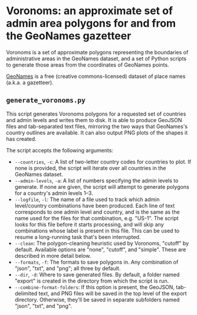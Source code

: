# Voronoms: an approximate set of admin area polygons for and from the GeoNames gazetteer

Voronoms is a set of approximate polygons representing the boundaries of administrative areas in the GeoNames dataset, and a set of Python scripts to generate those areas from the coordinates of GeoNames points.

[GeoNames](https://www.geonames.org) is a free (creative commons-licensed) dataset of place names (a.k.a. a gazetteer).

## `generate_voronoms.py`

This script generates Voronoms polygons for a requested set of countries and admin levels and writes them to disk. It is able to produce GeoJSON files and tab-separated text files, mirroring the two ways that GeoNames's country outlines are available. It can also output PNG plots of the shapes it has created.

The script accepts the following arguments:

- `--countries`, `-c`: A list of two-letter country codes for countries to plot. If none is provided, the script will iterate over all countries in the GeoNames dataset.
- `--admin-levels`, `-a`: A list of numbers specifying the admin levels to generate. If none are given, the script will attempt to generate polygons for a country's admin levels 1–3.
- `--logfile`, `-l`: The name of a file used to track which admin level/country combinations have been produced. Each line of text corresponds to one admin level and country, and is the same as the name used for the files for that combination, e.g. "US-1". The script looks for this file before it starts processing, and will skip any combinations whose label is present in this file. This can be used to resume a long-running task that's been interrupted.
- `--clean`: The polygon-cleaning heuristic used by Voronoms, "cutoff" by default. Available options are "none", "cutoff", and "simple". These are described in more detail below.
- `--formats`, `-f`: The formats to save polygons in. Any combination of "json", "txt", and "png"; all three by default.
- `--dir`, `-d`: Where to save generated files. By default, a folder named "export" is created in the directory from which the script is run.
- `--combine-format-folders`: If this option is present, the GeoJSON, tab-delimited text, and PNG files will be saved in the top level of the export directory. Otherwise, they'll be saved in separate subfolders named "json", "txt", and "png".



